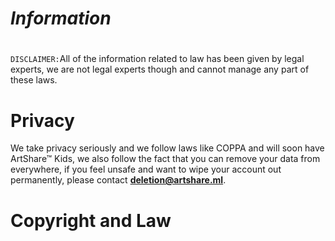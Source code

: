 # _Information_ 

#
`DISCLAIMER:`All of the information related to law has been given by legal experts, we are not legal experts though and cannot manage any part of these laws.




# Privacy  
We take privacy seriously and we follow laws like COPPA and will soon have ArtShare™ Kids, we also follow the fact that you can remove your data from everywhere, if you feel unsafe and want to wipe your account out permanently, please contact **deletion@artshare.ml**. 


# Copyright and Law



#
